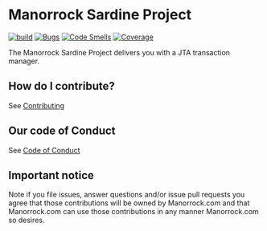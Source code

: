 # Manorrock Sardine Project

[![build](https://github.com/manorrock/sardine/actions/workflows/build.yml/badge.svg)](https://github.com/manorrock/sardine/actions/workflows/build.yml)
[![Bugs](https://sonarcloud.io/api/project_badges/measure?project=manorrock_sardine&metric=bugs)](https://sonarcloud.io/summary/new_code?id=manorrock_sardine)
[![Code Smells](https://sonarcloud.io/api/project_badges/measure?project=manorrock_sardine&metric=code_smells)](https://sonarcloud.io/summary/new_code?id=manorrock_sardine)
[![Coverage](https://sonarcloud.io/api/project_badges/measure?project=manorrock_sardine&metric=coverage)](https://sonarcloud.io/summary/new_code?id=manorrock_sardine)

The Manorrock Sardine Project delivers you with a JTA transaction manager.

## How do I contribute?

See [Contributing](CONTRIBUTING.md)

## Our code of Conduct

See [Code of Conduct](CODE_OF_CONDUCT.md)

## Important notice

Note if you file issues, answer questions and/or issue pull requests you agree
that those contributions will be owned by Manorrock.com and that Manorrock.com 
can use those contributions in any manner Manorrock.com so desires.
